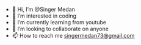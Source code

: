 - 👋 Hi, I’m @Singer Medan
- 👀 I’m interested in coding
- 🌱 I’m currently learning from youtube
- 💞️ I’m looking to collaborate on anyone
- 📫 How to reach me singermedan73@gmail.com

<!---
SingerMedan/SingerMedan is a ✨ special ✨ repository because its `README.md` (this file) appears on your GitHub profile.
You can click the Preview link to take a look at your changes.
--->
